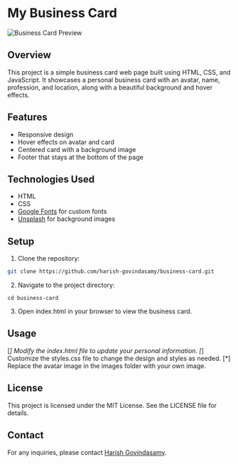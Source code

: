 # My Business Card

![Business Card Preview](,/images/screenshot.png)

## Overview

This project is a simple business card web page built using HTML, CSS, and JavaScript. It showcases a personal business card with an avatar, name, profession, and location, along with a beautiful background and hover effects.

## Features

- Responsive design
- Hover effects on avatar and card
- Centered card with a background image
- Footer that stays at the bottom of the page

## Technologies Used

- HTML
- CSS
- [Google Fonts](https://fonts.google.com/) for custom fonts
- [Unsplash](https://unsplash.com/) for background images

## Setup

1. Clone the repository:

```bash
git clone https://github.com/harish-govindasamy/business-card.git
```

2. Navigate to the project directory:

```
cd business-card
```

3. Open index.html in your browser to view the business card.

## Usage

[*] Modify the index.html file to update your personal information.
[*] Customize the styles.css file to change the design and styles as needed.
[*] Replace the avatar image in the images folder with your own image.

## License

This project is licensed under the MIT License. See the LICENSE file for details.

## Contact

For any inquiries, please contact [Harish Govindasamy](mailto:itsharishg@gmail.com).
